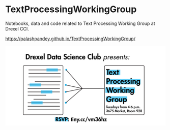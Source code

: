 # TextProcessingWorkingGroup
Notebooks, data and code related to Text Processing Working Group at Drexel CCI.

https://palashpandey.github.io/TextProcessingWorkingGroup/

![Working Group Logo](https://raw.githubusercontent.com/PalashPandey/TextProcessingWorkingGroup/master/HomePageFiles/Text%20Processing%20Group%20Eventbrite.png)
